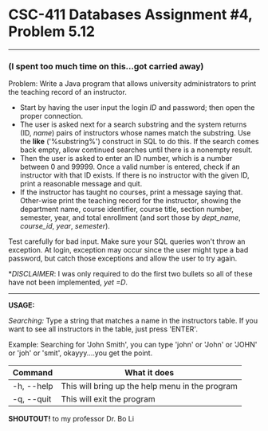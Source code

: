 # CSC-411 Databases Assignment #4, Problem 5.12
***
### (I spent too much time on this...got carried away)

Problem: Write a Java program that allows university administrators to print the teaching record of an instructor.

* Start by having the user input the login *ID* and password; then open the proper connection.
* The user is asked next for a search substring and the system returns (ID, *name*) pairs of instructors whose names match the substring. Use the **like** ('%substring%') construct in SQL to do this. If the search comes back empty, allow continued searches until there is a nonempty result.
* Then the user is asked to enter an ID number, which is a number between 0 and 99999. Once a valid number is entered, check if an instructor with that ID exists. If there is no instructor with the given ID, print a reasonable message and quit.
* If the instructor has taught no courses, print a message saying that. Other-wise print the teaching record for the instructor, showing the department name, course identifier, course title, section number, semester, year, and total enrollment (and sort those by *dept_name*, *course_id*, *year*, *semester*).

Test carefully for bad input. Make sure your SQL queries won't throw an exception. At login, exception may occur since the user might type a bad password, but catch those exceptions and allow the user to try again.

**DISCLAIMER*: I was only required to do the first two bullets so all of these have not been implemented, *yet =D*.

***
**USAGE:** 

*Searching:* Type a string that matches a name in the instructors table. If you want to see all instructors in the table, just press 'ENTER'.

Example: Searching for 'John Smith', you can type 'john' or 'John' or 'JOHN' or 'joh' or 'smit', okayyy....you get the point.

| Command | What it does |
| --------|--------------|
| -h, --help | This will bring up the help menu in the program |
| -q, --quit | This will exit the program |

**SHOUTOUT!** to my professor Dr. Bo Li

